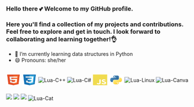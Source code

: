 ### Hello there 💕 Welcome to my GitHub profile.
### Here you'll find a collection of my projects and contributions. Feel free to explore and get in touch. I look forward to collaborating and learning together!👌

- 🌱 I’m currently learning data structures in Python
- 😄 Pronouns: she/her
<div style="display: inline_block"><br>
   <img align="center" alt="Lua-HTML" height="30" width="40" src="https://raw.githubusercontent.com/devicons/devicon/master/icons/html5/html5-original.svg">
   <img align="center" alt="Lua-CSS" height="30" width="40" src="https://raw.githubusercontent.com/devicons/devicon/master/icons/css3/css3-original.svg">
   <img align="center" alt="Lua-C++" height="30" width="40" src="https://cdn.jsdelivr.net/gh/devicons/devicon@latest/icons/cplusplus/cplusplus-original.svg">
   <img align="center" alt="Lua-C#" height="30" width="40" src="https://cdn.jsdelivr.net/gh/devicons/devicon@latest/icons/csharp/csharp-original.svg">
   <img align="center" alt="Lua-Js" height="30" width="40" src="https://raw.githubusercontent.com/devicons/devicon/master/icons/javascript/javascript-plain.svg">
   <img align="center" alt="Lua-Python" height="30" width="40" src="https://raw.githubusercontent.com/devicons/devicon/master/icons/python/python-original.svg">
   <img align="center" alt="Lua-Linux" height="30" width="40" src="https://cdn.jsdelivr.net/gh/devicons/devicon@latest/icons/linux/linux-original.svg">
   <img align="center" alt="Lua-Canva" height="30" width="40" src="https://cdn.jsdelivr.net/gh/devicons/devicon@latest/icons/canva/canva-original.svg">   
</div>

  ### 
  
<div> 
  <a href = "mailto: luhmena05@gmail.com"><img src="https://img.shields.io/badge/Gmail-D14836?style=for-the-badge&logo=gmail&logoColor=white"></a>
  <a href="https://www.instagram.com/mmoonnax/" target="_blank"><img src="https://img.shields.io/badge/-Instagram-%23E4405F?style=for-the-badge&logo=instagram&logoColor=white" target="_blank"></a>
  <a href="https://www.linkedin.com/in/luana-brisola-mena-/" target="_blank"><img src="https://img.shields.io/badge/-LinkedIn-%230077B5?style=for-the-badge&logo=linkedin&logoColor=white" target="_blank"></a> 
  <img align="center" alt="Lua-Cat" height="250" width="300" src="https://www.icegif.com/wp-content/uploads/2023/06/icegif-85.gif">
</div>

